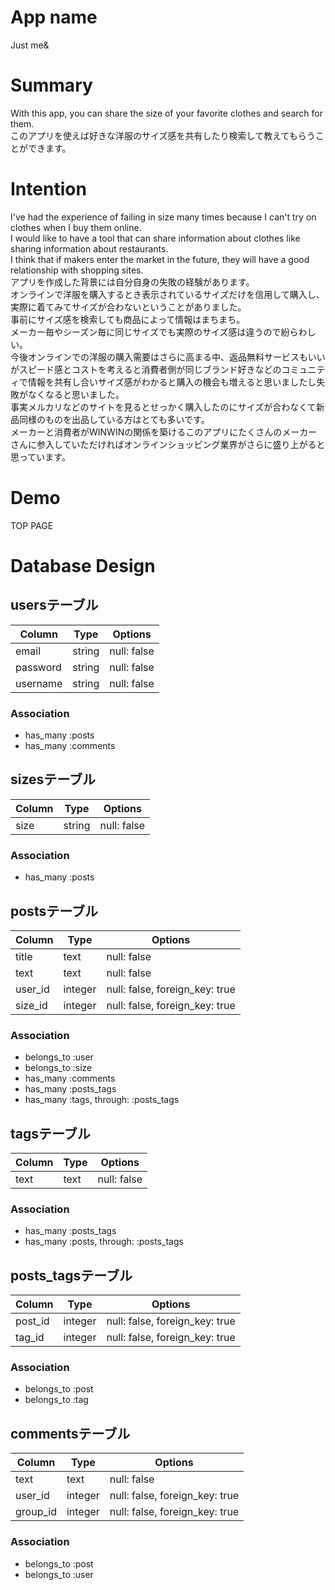 # App name
Just me&

# Summary
With this app, you can share the size of your favorite clothes and search for them.  
このアプリを使えば好きな洋服のサイズ感を共有したり検索して教えてもらうことができます。

# Intention
I've had the experience of failing in size many times because I can't try on clothes when I buy them online.  
I would like to have a tool that can share information about clothes like sharing information about restaurants.  
I think that if makers enter the market in the future, they will have a good relationship with shopping sites.  
アプリを作成した背景には自分自身の失敗の経験があります。  
オンラインで洋服を購入するとき表示されているサイズだけを信用して購入し、実際に着てみてサイズが合わないということがありました。  
事前にサイズ感を検索しても商品によって情報はまちまち。  
メーカー毎やシーズン毎に同じサイズでも実際のサイズ感は違うので紛らわしい。  
今後オンラインでの洋服の購入需要はさらに高まる中、返品無料サービスもいいがスピード感とコストを考えると消費者側が同じブランド好きなどのコミュニティで情報を共有し合いサイズ感がわかると購入の機会も増えると思いましたし失敗がなくなると思いました。  
事実メルカリなどのサイトを見るとせっかく購入したのにサイズが合わなくて新品同様のものを出品している方はとても多いです。  
メーカーと消費者がWINWINの関係を築けるこのアプリにたくさんのメーカーさんに参入していただければオンラインショッピング業界がさらに盛り上がると思っています。

# Demo
TOP PAGE

# Database Design
## usersテーブル
|Column|Type|Options|
|------|----|-------|
|email|string|null: false|
|password|string|null: false|
|username|string|null: false|
### Association
- has_many :posts
- has_many :comments

## sizesテーブル
|Column|Type|Options|
|------|----|-------|
|size|string|null: false|
### Association
- has_many :posts

## postsテーブル
|Column|Type|Options|
|------|----|-------|
|title|text|null: false|
|text|text|null: false|
|user_id|integer|null: false, foreign_key: true|
|size_id|integer|null: false, foreign_key: true|
### Association
- belongs_to :user
- belongs_to :size
- has_many :comments
- has_many :posts_tags
- has_many  :tags,  through:  :posts_tags

## tagsテーブル
|Column|Type|Options|
|------|----|-------|
|text|text|null: false|
### Association
- has_many :posts_tags
- has_many  :posts,  through:  :posts_tags

## posts_tagsテーブル
|Column|Type|Options|
|------|----|-------|
|post_id|integer|null: false, foreign_key: true|
|tag_id|integer|null: false, foreign_key: true|
### Association
- belongs_to :post
- belongs_to :tag

## commentsテーブル
|Column|Type|Options|
|------|----|-------|
|text|text|null: false|
|user_id|integer|null: false, foreign_key: true|
|group_id|integer|null: false, foreign_key: true|
### Association
- belongs_to :post
- belongs_to :user
